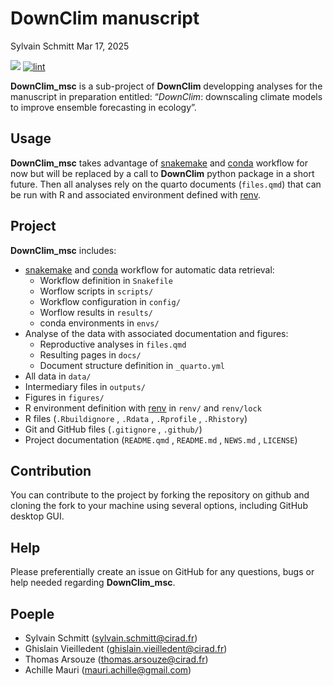 # DownClim manuscript
Sylvain Schmitt
Mar 17, 2025

[![](https://www.repostatus.org/badges/latest/wip.svg)](https://www.repostatus.org/#wip)
[![lint](https://github.com/DownClim/DownClim_msc/workflows/lint/badge.svg)](https://github.com/DownClim/DownClim_msc/actions?query=workflow%3Alint)

**DownClim_msc** is a sub-project of **DownClim** developping analyses
for the manuscript in preparation entitled: “*DownClim*: downscaling
climate models to improve ensemble forecasting in ecology”.

## Usage

**DownClim_msc** takes advantage of
[snakemake](https://snakemake.readthedocs.io/en/stable/) and
[conda](https://docs.conda.io/projects/conda/en/latest/user-guide/install/index.html)
workflow for now but will be replaced by a call to **DownClim** python
package in a short future. Then all analyses rely on the quarto
documents (`files.qmd`) that can be run with R and associated
environment defined with
[renv](https://rstudio.github.io/renv/articles/renv.html).

## Project

**DownClim_msc** includes:

- [snakemake](https://snakemake.readthedocs.io/en/stable/) and
  [conda](https://docs.conda.io/projects/conda/en/latest/user-guide/install/index.html)
  workflow for automatic data retrieval:
  - Workflow definition in `Snakefile`
  - Worflow scripts in `scripts/`
  - Workflow configuration in `config/`
  - Worflow results in `results/`
  - conda environments in `envs/`
- Analyse of the data with associated documentation and figures:
  - Reproductive analyses in `files.qmd`
  - Resulting pages in `docs/`
  - Document structure definition in `_quarto.yml`
- All data in `data/`
- Intermediary files in `outputs/`
- Figures in `figures/`
- R environment definition with
  [renv](https://rstudio.github.io/renv/articles/renv.html) in `renv/`
  and `renv/lock`
- R files (`.Rbuildignore` , `.Rdata` , `.Rprofile` , `.Rhistory`)
- Git and GitHub files (`.gitignore` , `.github/`)
- Project documentation (`README.qmd` , `README.md` , `NEWS.md` ,
  `LICENSE`)

## Contribution

You can contribute to the project by forking the repository on github
and cloning the fork to your machine using several options, including
GitHub desktop GUI.

## Help

Please preferentially create an issue on GitHub for any questions, bugs
or help needed regarding **DownClim_msc**.

## Poeple

- Sylvain Schmitt (sylvain.schmitt@cirad.fr)
- Ghislain Vieilledent (ghislain.vieilledent@cirad.fr)
- Thomas Arsouze (thomas.arsouze@cirad.fr)
- Achille Mauri (mauri.achille@gmail.com)
